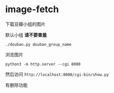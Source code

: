 image-fetch
===========

下载豆瓣小组的图片

默认小组 **请不要害羞**

```
./douban.py douban_group_name
```

浏览图片

```
python3 -m http.server --cgi 8000
```

然后访问 `http://localhost:8000/cgi-bin/show.py`


有删除功能
